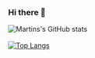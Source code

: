 ### Hi there 👋
![Martins's GitHub stats](https://github-readme-stats.vercel.app/api?username=martinericksonn&count_private=true&show_icons=true)
<br><br>
[![Top Langs](https://github-readme-stats.vercel.app/api/top-langs/?username=martinericksonn&layout=compact)](https://github.com/martinericksonn/github-readme-stats)

<!--
**martinericksonn/martinericksonn** is a ✨ _special_ ✨ repository because its `README.md` (this file) appears on your GitHub profile.

Here are some ideas to get you started:

- 🔭 I’m currently working on ...
- 🌱 I’m currently learning ...
- 👯 I’m looking to collaborate on ...
- 🤔 I’m looking for help with ...
- 💬 Ask me about ...
- 📫 How to reach me: ...
- 😄 Pronouns: ...
- ⚡ Fun fact: ...
[![Top Langs](https://github-readme-stats.vercel.app/api/top-langs/?username=martinericksonn&layout=compact&exclude_repo=Intelligent-Systems---Geneteic-Algorithm)](https://github.com/martinericksonn/github-readme-stats)
-->
